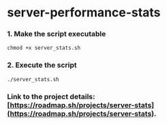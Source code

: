 # server-performance-stats

### 1. Make the script executable
  ```
  chmod +x server_stats.sh
  ```
### 2. Execute the script
  ```
  ./server_stats.sh
  ```
### Link to the project details: [https://roadmap.sh/projects/server-stats](https://roadmap.sh/projects/server-stats).
